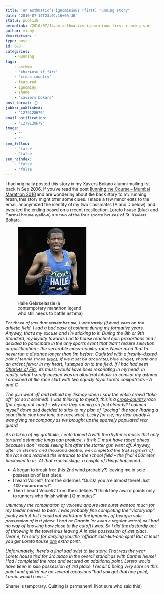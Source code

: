 ```yaml
---
title: 'An asthmatic’s ignominious (first) running story'
date: '2010-07-14T23:01:16+05:30'
status: publish
permalink: /2010/07/14/an-asthmatics-ignominious-first-running-stor
author: vishy
description: ''
type: post
id: 670
categories: 
    - Running
tags:
    - asthma
    - 'chariots of fire'
    - 'cross country'
    - featured
    - ignominy
    - shame
    - 'xaviers bokaro'
post_format: []
jabber_published:
    - '1279128679'
email_notification:
    - '1279128679'
image:
    - ''
    - ''
seo_follow:
    - 'false'
    - 'false'
seo_noindex:
    - 'false'
    - 'false'
---
```

I had originally posted this story in my Xaviers Bokaro alumni mailing list back in Sep 2006. If you’ve read the post [Running the Course – Mumbai Marathon 2010](http://ulaar.wordpress.com/2010/02/14/running-the-course-mumbai-marathon-2010/) and are wondering about the back story to my running fetish, this story might offer some clues. I made a few minor edits to the email, anonymized the identity of my two classmates (A and C below), and tweaked the ending based on a recent recollection. Loreto house (blue) and Carmel house (yellow) are two of the four sports houses of St. Xaviers Bokaro.

<figure aria-describedby="caption-attachment-1838" class="wp-caption alignleft" id="attachment_1838" style="width: 225px">

[![](../../../../uploads/2010/07/haile_gebrselassie_topnews_in.jpeg "haile_gebrselassie_topnews_in")](http://www.ulaar.com/wp-content/uploads/2010/07/haile_gebrselassie_topnews_in.jpeg)<figcaption class="wp-caption-text" id="caption-attachment-1838">Haile Gebrselassie (a contemporary marathon legend who still needs to battle asthma)</figcaption></figure>

*For those of you that remember me, I was rarely (if ever) seen on the athletic field. I had a bad case of asthma during my formative years. Anyway, that’s my excuse and I’m sticking to it.* *During the 8th or 9th Standard, my loyalty towards Loreto house reached epic proportions and I decided to participate in the only sports event that didn’t require selection or qualification – the venerable cross-country race. Never mind that I’d never run a distance longer than 5m before. Outfitted with a freshly-dusted pair of tennis shoes (*[*keds*](http://en.wikipedia.org/wiki/Keds_(shoes))*, if we must be accurate), blue singlet, shorts and an ardent fervor in my heart, I stepped on to the field. If I had had seen [Chariots of Fire](http://en.wikipedia.org/wiki/Chariots_of_Fire), its music would have been resonating in my head. In reality, what I sorely needed was an albuterol inhaler to combat my asthma. I crouched at the race start with two equally loyal Loreto compatriots – A and C.*

*The gun went off and behold my dismay when I saw the entire crowd “take off” (or so it seemed). I was thinking to myself, this is a <span style="text-decoration: underline;">cross-country</span> race (for crying out loud!) – why are they running so fast already? I calmed myself down and decided to stick to my plan of “pacing” the race (having a scant little clue how long the race was). Lucky for me, my dear buddy A was giving me company as we brought up the sparsely populated rear guard.*

*As a token of my gratitude, I entertained A with the rhythmic music that only tortured asthmatic lungs can produce. I think C must have raced ahead because I don’t recall seeing him after the starter gun went off. Anyway, after an eternity and thousand deaths, we completed the trail segment of the race and reached the entrance to the school field – the final 400meter beckoned to us. At that crucial stage, a couple of things happened..*

- A began to break free (his 2nd wind probably?) leaving me in sole possession of last place.
- I heard Voice#1 from the sidelines “Quick! you are almost there! Just 400 meters more!”.
- Then I heard Voice#2 from the sidelines “I think they award points only to runners who finish within \[X\] minutes!”

*Ultimately the combination of voice#2 and A’s late burst was too much for my tender nerves to bear. I was probably fine completing the “victory lap” jointly with A but I could not withstand the ignominy of being in sole possession of last place. I had no Garmin (or even a regular watch) so I had no way of knowing how close to the cutoff I was. So I did the dastardly act of throwing in the towel thus leaving A in sole possession of last place. Dear A, I’m sorry for denying you the ‘official’ last-but-one spot! But at least you got Loreto house <span style="text-decoration: underline;">one</span>* *extra point.*

*Unfortunately, there’s a final sad twist to the story. That was the year Loreto house tied for 3rd place in the overall standings with Carmel house! Had I completed the race and secured an additional point, Loreto would have been in sole possession of 3rd place. I recall C being very sore on this point and guilted me on several occasions “had you got that one point, Loreto would have…”*

Shame is temporary. Quitting is permanent! (Not sure who said this)